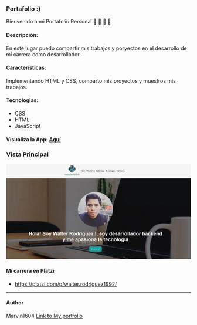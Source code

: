 ### Portafolio :)
Bienvenido a mi Portafolio Personal
📝 💚  🐍  🚀

#### Descripción:
En este lugar puedo compartir mis trabajos y poryectos en el desarrollo de mi carrera como desarrollador.

#### Características: 
Implementando HTML y CSS, comparto mis proyectos y muestros mis trabajos.
#### Tecnologias:
- CSS
- HTML
- JavaScript


#### Visualiza la App: [Aquí](https://marvin1604.github.io/portafolio/)

### Vista Principal
![](https://github.com/marvin1604/portafolio/blob/main/images/Captura.JPG)

#### Mi carrera en Platzi
- https://platzi.com/p/walter.rodriguez1992/

------------
#### Author
Marvin1604
[Link to My portfolio](https://marvin1604.github.io/portafolio/)<br>
